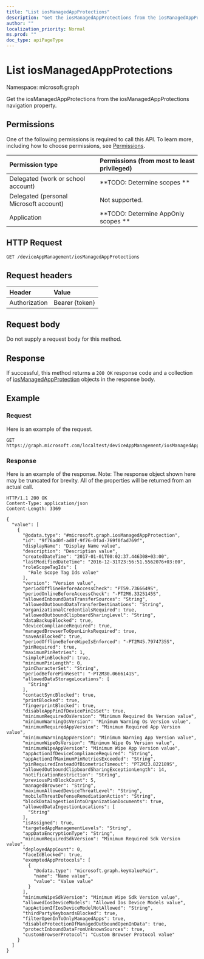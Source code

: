```yaml
---
title: "List iosManagedAppProtections"
description: "Get the iosManagedAppProtections from the iosManagedAppProtections navigation property."
author: ""
localization_priority: Normal
ms.prod: ""
doc_type: apiPageType
---
```


# List iosManagedAppProtections

Namespace: microsoft.graph

Get the iosManagedAppProtections from the iosManagedAppProtections navigation property.

## Permissions
One of the following permissions is required to call this API. To learn more, including how to choose permissions, see [Permissions](/concepts/permissions-reference.md).

|Permission type|Permissions (from most to least privileged)|
|:---|:---|
|Delegated (work or school account)|**TODO: Determine scopes **|
|Delegated (personal Microsoft account)|Not supported.|
|Application|**TODO: Determine AppOnly scopes **|

## HTTP Request
<!-- {
  "blockType": "ignored"
}
-->
``` http
GET /deviceAppManagement/iosManagedAppProtections
```

## Request headers
|Header|Value|
|:---|:---|
|Authorization|Bearer {token}|

## Request body
Do not supply a request body for this method.

## Response
If successful, this method returns a `200 OK` response code and a collection of [iosManagedAppProtection](../resources/iosmanagedappprotection.md) objects in the response body.

## Example

### Request
Here is an example of the request.
<!-- {
  "blockType": "request",
  "name": "get_iosmanagedappprotection"
}
-->
``` http
GET https://graph.microsoft.com/localtest/deviceAppManagement/iosManagedAppProtections
```

### Response
Here is an example of the response. Note: The response object shown here may be truncated for brevity. All of the properties will be returned from an actual call.
<!-- {
  "blockType": "response",
  "truncated": true,
  "@odata.type": "collection(microsoft.graph.iosmanagedappprotection)"
}
-->
``` http
HTTP/1.1 200 OK
Content-Type: application/json
Content-Length: 3369

{
  "value": [
    {
      "@odata.type": "#microsoft.graph.iosManagedAppProtection",
      "id": "9f76ad0f-ad0f-9f76-0fad-769f0fad769f",
      "displayName": "Display Name value",
      "description": "Description value",
      "createdDateTime": "2017-01-01T00:02:37.446308+03:00",
      "lastModifiedDateTime": "2016-12-31T23:56:51.5562076+03:00",
      "roleScopeTagIds": [
        "Role Scope Tag Ids value"
      ],
      "version": "Version value",
      "periodOfflineBeforeAccessCheck": "PT59.7366649S",
      "periodOnlineBeforeAccessCheck": "-PT2M6.3325145S",
      "allowedInboundDataTransferSources": "String",
      "allowedOutboundDataTransferDestinations": "String",
      "organizationalCredentialsRequired": true,
      "allowedOutboundClipboardSharingLevel": "String",
      "dataBackupBlocked": true,
      "deviceComplianceRequired": true,
      "managedBrowserToOpenLinksRequired": true,
      "saveAsBlocked": true,
      "periodOfflineBeforeWipeIsEnforced": "-PT2M45.7974735S",
      "pinRequired": true,
      "maximumPinRetries": 1,
      "simplePinBlocked": true,
      "minimumPinLength": 0,
      "pinCharacterSet": "String",
      "periodBeforePinReset": "-PT2M30.0666141S",
      "allowedDataStorageLocations": [
        "String"
      ],
      "contactSyncBlocked": true,
      "printBlocked": true,
      "fingerprintBlocked": true,
      "disableAppPinIfDevicePinIsSet": true,
      "minimumRequiredOsVersion": "Minimum Required Os Version value",
      "minimumWarningOsVersion": "Minimum Warning Os Version value",
      "minimumRequiredAppVersion": "Minimum Required App Version value",
      "minimumWarningAppVersion": "Minimum Warning App Version value",
      "minimumWipeOsVersion": "Minimum Wipe Os Version value",
      "minimumWipeAppVersion": "Minimum Wipe App Version value",
      "appActionIfDeviceComplianceRequired": "String",
      "appActionIfMaximumPinRetriesExceeded": "String",
      "pinRequiredInsteadOfBiometricTimeout": "PT2M23.822189S",
      "allowedOutboundClipboardSharingExceptionLength": 14,
      "notificationRestriction": "String",
      "previousPinBlockCount": 5,
      "managedBrowser": "String",
      "maximumAllowedDeviceThreatLevel": "String",
      "mobileThreatDefenseRemediationAction": "String",
      "blockDataIngestionIntoOrganizationDocuments": true,
      "allowedDataIngestionLocations": [
        "String"
      ],
      "isAssigned": true,
      "targetedAppManagementLevels": "String",
      "appDataEncryptionType": "String",
      "minimumRequiredSdkVersion": "Minimum Required Sdk Version value",
      "deployedAppCount": 0,
      "faceIdBlocked": true,
      "exemptedAppProtocols": [
        {
          "@odata.type": "microsoft.graph.keyValuePair",
          "name": "Name value",
          "value": "Value value"
        }
      ],
      "minimumWipeSdkVersion": "Minimum Wipe Sdk Version value",
      "allowedIosDeviceModels": "Allowed Ios Device Models value",
      "appActionIfIosDeviceModelNotAllowed": "String",
      "thirdPartyKeyboardsBlocked": true,
      "filterOpenInToOnlyManagedApps": true,
      "disableProtectionOfManagedOutboundOpenInData": true,
      "protectInboundDataFromUnknownSources": true,
      "customBrowserProtocol": "Custom Browser Protocol value"
    }
  ]
}
```

